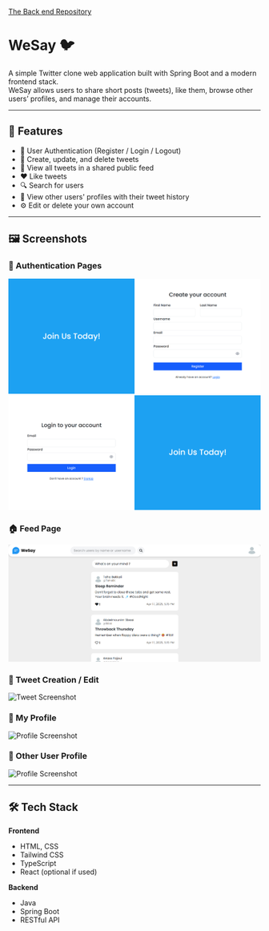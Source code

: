 [The Back end Repository](https://github.com/Anass-Fajoui/WeSay-Back-end)
# WeSay 🐦

A simple Twitter clone web application built with Spring Boot and a modern frontend stack.  
WeSay allows users to share short posts (tweets), like them, browse other users’ profiles, and manage their accounts.

---

## 🚀 Features

- 🔐 User Authentication (Register / Login / Logout)
- 📝 Create, update, and delete tweets
- 🧵 View all tweets in a shared public feed
- ❤️ Like tweets
- 🔍 Search for users
- 👤 View other users' profiles with their tweet history
- ⚙️ Edit or delete your own account

---

## 🖼️ Screenshots

### 🔐 Authentication Pages
![register Screenshot](./Screenshots/register.png)
![login Screenshot](./Screenshots/login.png)

### 🏠 Feed Page
![Feed Screenshot](./screenshots/feed.png)

### 📝 Tweet Creation / Edit
![Tweet Screenshot](./screenshots/tweet.png)

### 👤 My Profile
![Profile Screenshot](./screenshots/profile.png)

### 👤 Other User Profile
![Profile Screenshot](./screenshots/profile.png)


---

## 🛠️ Tech Stack

**Frontend**  
- HTML, CSS  
- Tailwind CSS  
- TypeScript  
- React (optional if used)

**Backend**  
- Java  
- Spring Boot  
- RESTful API
